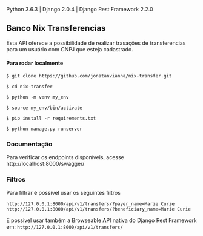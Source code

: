 Python 3.6.3 | Django 2.0.4 | Django Rest Framework 2.2.0

## Banco Nix Transferencias

Esta API oferece a possibilidade de realizar trasações de transferencias para
um usuário com CNPJ que esteja cadastrado.


#### Para rodar localmente 

```
$ git clone https://github.com/jonatanvianna/nix-transfer.git

$ cd nix-transfer

$ python -m venv my_env

$ source my_env/bin/activate

$ pip install -r requirements.txt

$ python manage.py runserver

```

### Documentação 
Para verificar os endpoints disponíveis, acesse http://localhost:8000/swagger/

### Filtros
Para filtrar é possível usar os seguintes filtros

```
http://127.0.0.1:8000/api/v1/transfers/?payer_name=Marie Curie
http://127.0.0.1:8000/api/v1/transfers/?beneficiary_name=Marie Curie
```
É possivel usar também a Browseable API nativa do Django Rest Framework em:
```http://127.0.0.1:8000/api/v1/transfers/```

